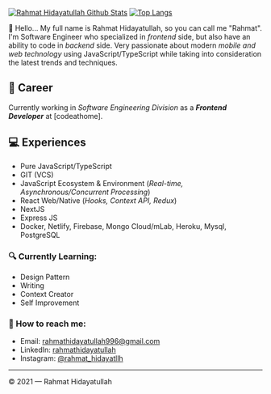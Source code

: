 [![Rahmat Hidayatullah Github Stats](https://github-readme-stats.vercel.app/api?username=rahmathidayatullah&count_private=true&theme=default&show_icons=true)](https://github.com/rahmathidayatullah)
[![Top Langs](https://github-readme-stats.vercel.app/api/top-langs/?username=rahmathidayatullah&layout=compact)](https://github.com/rahmathidayatullah)
<br>

👋 Hello... My full name is Rahmat Hidayatullah, so you can call me "Rahmat". I'm Software Engineer who specialized in *frontend* side, but also have an ability to code in *backend* side. Very passionate about modern *mobile and web technology* using JavaScript/TypeScript while taking into consideration the latest trends and techniques.

## 💼 Career
Currently working in *Software Engineering Division* as a ***Frontend Developer*** at [codeathome].

## 💻 Experiences
- Pure JavaScript/TypeScript
- GIT (VCS)
- JavaScript Ecosystem & Environment (*Real-time, Asynchronous/Concurrent Processing*)
- React Web/Native (*Hooks, Context API, Redux*)
- NextJS
- Express JS
- Docker, Netlify, Firebase, Mongo Cloud/mLab, Heroku, Mysql, PostgreSQL

### 🔍 Currently Learning:
- Design Pattern
- Writing
- Context Creator
- Self Improvement

### 🚀 How to reach me:
- Email: [rahmathidayatullah996@gmail.com](rahmathidayatullah996@gmail.com)
- LinkedIn: [rahmathidayatullah](https://www.linkedin.com/in/rahmat-hidayatullah-15a266176/)
- Instagram: [@rahmat_hidayatllh](https://www.instagram.com/rahmat_hidayatllh/)

---

© 2021 — Rahmat Hidayatullah
